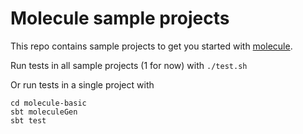 # Molecule sample projects

This repo contains sample projects to get you started with [molecule](https://github.com/scalamolecule/molecule).

Run tests in all sample projects (1 for now) with `./test.sh`

Or run tests in a single project with

    cd molecule-basic
    sbt moleculeGen
    sbt test